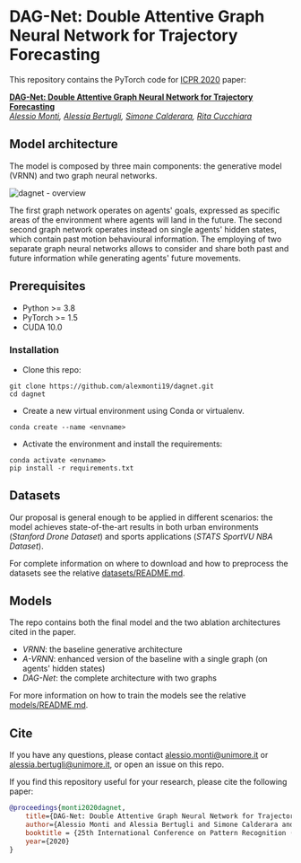 # DAG-Net: Double Attentive Graph Neural Network for Trajectory Forecasting
This repository contains the PyTorch code for [ICPR 2020](https://www.micc.unifi.it/icpr2020/) paper:

**<a href="https://arxiv.org/abs/2005.12661">DAG-Net: Double Attentive Graph Neural Network for Trajectory Forecasting</a>**  
*<a href="https://github.com/alexmonti19">Alessio Monti</a>,
<a href="https://aimagelab.ing.unimore.it/imagelab/person.asp?idpersona=110">Alessia Bertugli</a>,
<a href="https://aimagelab.ing.unimore.it/imagelab/person.asp?idpersona=38">Simone Calderara</a>,
<a href="https://aimagelab.ing.unimore.it/imagelab/person.asp?idpersona=1">Rita Cucchiara</a>*  

## Model architecture
The model is composed by three main components: the generative model (VRNN) and two graph neural networks.

![dagnet - overview](icpr.png)
 
The first graph network operates on agents' goals, expressed as specific areas of the environment where agents 
will land in the future. The second second graph network operates instead on single agents' hidden states, 
which contain past motion behavioural information. The employing of two separate graph neural networks allows to consider 
and share both past and future information while generating agents' future movements.


## Prerequisites

* Python >= 3.8
* PyTorch >= 1.5
* CUDA 10.0

### Installation

* Clone this repo:
```
git clone https://github.com/alexmonti19/dagnet.git
cd dagnet
```

* Create a new virtual environment using Conda or virtualenv. 
```
conda create --name <envname>
```
* Activate the environment and install the requirements:
```
conda activate <envname>
pip install -r requirements.txt
```


## Datasets
Our proposal is general enough to be applied in different scenarios: the model achieves state-of-the-art results in both
urban environments (*Stanford Drone Dataset*) and sports applications (*STATS SportVU NBA Dataset*).   

For complete information on where to download and how to preprocess the datasets see the relative 
[datasets/README.md](./datasets/README.md).

## Models
The repo contains both the final model and the two ablation architectures cited in the paper.
- *VRNN*: the baseline generative architecture
- *A-VRNN*: enhanced version of the baseline with a single graph (on agents' hidden states)
- *DAG-Net*: the complete architecture with two graphs

For more information on how to train the models see the relative [models/README.md](./models/README.md).

## Cite
If you have any questions, please contact [alessio.monti@unimore.it](mailto:alessio.monti@unimore.it) or 
[alessia.bertugli@unimore.it](mailto:alessia.bertugli@unimore.it), or open an issue on this repo. 

If you find this repository useful for your research, please cite the following paper:
```bibtex
@proceedings{monti2020dagnet,
    title={DAG-Net: Double Attentive Graph Neural Network for Trajectory Forecasting},
    author={Alessio Monti and Alessia Bertugli and Simone Calderara and Rita Cucchiara},
    booktitle = {25th International Conference on Pattern Recognition (ICPR)},
    year={2020}
}
```
